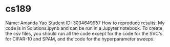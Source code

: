 # cs189

Name: Amanda Yao
Student ID: 3034649957
How to reproduce results: My code is in Solutions.ipynb and can be run in a Jupyter notebook. To create the csv files, you should run all the code except for the code for the SVC's for CIFAR-10 and SPAM, and the code for the hyperparameter sweeps. 
